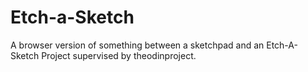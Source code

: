 # Etch-a-Sketch
A browser version of something between a sketchpad and an Etch-A-Sketch Project supervised by theodinproject.
